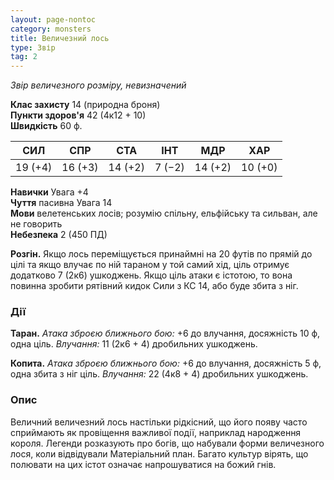 ```yaml
---
layout: page-nontoc
category: monsters
title: Величезний лось
type: Звір
tag: 2
---
```


_Звір величезного розміру, невизначений_

**Клас захисту** 14 (природна броня)    
**Пункти здоров'я** 42 (4к12 + 10)    
**Швидкість** 60 ф.

| СИЛ     | СПР     | СТА     | ІНТ    | МДР     | ХАР     |
| ------- | ------- | ------- | ------ | ------- | ------- |
| 19 (+4) | 16 (+3) | 14 (+2) | 7 (−2) | 14 (+2) | 10 (+0) |

**Навички** Увага +4    
**Чуття** пасивна Увага  14  
**Мови** велетенських лосів; розумію спільну, ельфійську та сильван, але не говорить    
**Небезпека** 2 (450 ПД)

**Розгін.** Якщо лось переміщується принаймні на 20 футів по прямій до цілі та якщо влучає по ній тараном у той самий хід, ціль отримує додатково 7 (2к6) ушкоджень. Якщо ціль атаки є істотою, то вона повинна зробити рятівний кидок Сили з КС 14, або буде збита з ніг.

### Дії
**Таран.** _Атака зброєю ближнього бою:_ +6 до влучання, досяжність 10 ф, одна ціль. _Влучання:_ 11 (2к6 + 4) дробильних ушкоджень.    

**Копита.** _Атака зброєю ближнього бою:_ +6 до влучання, досяжність 5 ф, одна збита з ніг ціль. _Влучання:_ 22 (4к8 + 4) дробильних ушкоджень.

### Опис
Величний величезний лось настільки рідкісний, що його появу часто сприймають як провіщення важливої події, наприклад народження короля. Легенди розказують про богів, що набували форми величезного лося, коли відвідували Матеріальний план. Багато культур вірять, що полювати на цих істот означає напрошуватися на божий гнів. 
